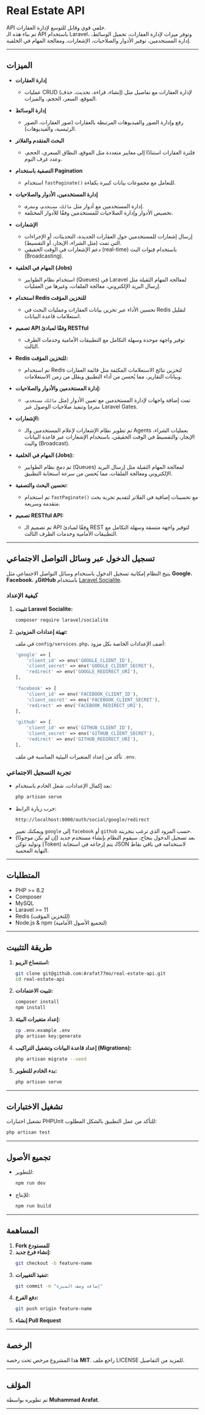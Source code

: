 

# Real Estate API 

API خلفي قوي وقابل للتوسع لإدارة العقارات.  
تم بناء هذه الـ API باستخدام Laravel، وتوفر ميزات لإدارة العقارات، تحميل الوسائط، إدارة المستخدمين، توفير الأدوار والصلاحيات، الإشعارات، ومعالجة المهام في الخلفية.

---

## **الميزات**

- **إدارة العقارات**
    - عمليات CRUD (إنشاء، قراءة، تحديث، حذف) لإدارة العقارات مع تفاصيل مثل الموقع، السعر، الحجم، والميزات.

- **إدارة الوسائط**
    - رفع وإدارة الصور والفيديوهات المرتبطة بالعقارات (صور العقارات، الصور الرئيسية، والفيديوهات).

- **البحث المتقدم والفلاتر**
    - فلترة العقارات استنادًا إلى معايير متعددة مثل الموقع، النطاق السعري، الحجم، وعدد غرف النوم.

- **التصفية باستخدام Pagination**
    - استخدام `fastPaginate()` للتعامل مع مجموعات بيانات كبيرة بكفاءة.

- **إدارة المستخدمين، الأدوار والصلاحيات**
    - إدارة المستخدمين مع أدوار مثل `مالك`، `مستخدم`، و`مشرف`.
    - تخصيص الأدوار وإدارة الصلاحيات للمستخدمين وفقًا للأدوار المختلفة.

- **الإشعارات**
    - إرسال إشعارات للمستخدمين حول العقارات الجديدة، التحديثات، أو الإجراءات التي تمت (مثل الشراء، الإيجار، أو التقسيط).
    - دعم الإشعارات في الوقت الحقيقي (real-time) باستخدام قنوات البث (Broadcasting).

- **المهام في الخلفية (Jobs)**
    - استخدام نظام الطوابير (Queues) في Laravel لمعالجة المهام الثقيلة مثل إرسال البريد الإلكتروني، معالجة الملفات، وغيرها من العمليات.

- **استخدام Redis للتخزين المؤقت**
    - تحسين الأداء عبر تخزين بيانات العقارات وعمليات البحث في Redis لتقليل استعلامات قاعدة البيانات.

- **تصميم API وفقًا لمبادئ RESTful**
    - توفير واجهة موحدة وسهلة التكامل مع التطبيقات الأمامية وخدمات الطرف الثالث.

- **Redis للتخزين المؤقت:**
    - تم استخدام Redis لتخزين نتائج الاستعلامات المكثفة مثل قائمة العقارات وبيانات التقارير، مما يُحسن من أداء التطبيق ويقلل من زمن الاستعلامات.

- **إدارة المستخدمين والأدوار والصلاحيات:**
    - تمت إضافة واجهات لإدارة المستخدمين مع تعيين الأدوار (مثل `مالك`، `مستخدم`، `مشرف`) وتنفيذ صلاحيات الوصول عبر Laravel Gates.

- **الإشعارات:**
    - تم تطوير نظام الإشعارات لإعلام المستخدمين والـ Agents بعمليات الشراء، الإيجار، والتقسيط في الوقت الحقيقي، باستخدام الإشعارات عبر قاعدة البيانات والبث (Broadcast).

- **المهام في الخلفية (Jobs):**
    - تم دمج نظام الطوابير (Queues) لمعالجة المهام الثقيلة مثل إرسال البريد الإلكتروني ومعالجة الملفات، مما يُحسن من سرعة استجابة التطبيق.

- **تحسين البحث والتصفية:**
    - تم استخدام `fastPaginate()` مع تحسينات إضافية في الفلاتر لتقديم تجربة بحث متقدمة وسريعة.

- **تصميم RESTful API:**
    - تم تصميم الـ API وفقًا لمبادئ REST لتوفير واجهة متسقة وسهلة التكامل مع التطبيقات الأمامية وخدمات الطرف الثالث.

---
## **تسجيل الدخول عبر وسائل التواصل الاجتماعي**

يتيح النظام إمكانية تسجيل الدخول باستخدام وسائل التواصل الاجتماعي مثل **Google**، **Facebook**، و**GitHub** باستخدام [Laravel Socialite](https://laravel.com/docs/socialite).

### **كيفية الإعداد**

1. **تثبيت Laravel Socialite:**
   ```bash
   composer require laravel/socialite
   ```

2. **تهيئة إعدادات المزودين:**

   في ملف `config/services.php`، أضف الإعدادات الخاصة بكل مزود:
   ```php
   'google' => [
       'client_id' => env('GOOGLE_CLIENT_ID'),
       'client_secret' => env('GOOGLE_CLIENT_SECRET'),
       'redirect' => env('GOOGLE_REDIRECT_URI'),
   ],

   'facebook' => [
       'client_id' => env('FACEBOOK_CLIENT_ID'),
       'client_secret' => env('FACEBOOK_CLIENT_SECRET'),
       'redirect' => env('FACEBOOK_REDIRECT_URI'),
   ],

   'github' => [
       'client_id' => env('GITHUB_CLIENT_ID'),
       'client_secret' => env('GITHUB_CLIENT_SECRET'),
       'redirect' => env('GITHUB_REDIRECT_URI'),
   ],
   ```
   تأكد من إعداد المتغيرات البيئية المناسبة في ملف `.env`.


### **تجربة التسجيل الاجتماعي**

- بعد إكمال الإعدادات، شغل الخادم باستخدام:
  ```bash
  php artisan serve
  ```
- جرب زيارة الرابط:
  ```
  http://localhost:8000/auth/social/google/redirect
  ```
  ويمكنك تغيير `google` إلى `facebook` أو `github` حسب المزود الذي ترغب بتجربته.
- بعد تسجيل الدخول بنجاح، سيقوم النظام بإنشاء مستخدم جديد (إن لم يكن موجودًا) وتوليد توكن (Token) يتم إرجاعه في استجابة JSON لاستخدامه في باقي نقاط النهاية المحمية.

---

## **المتطلبات**

- PHP >= 8.2
- Composer
- MySQL
- Laravel >= 11
- Redis (للتخزين المؤقت)
- Node.js & npm (لتجميع الأصول الأمامية)

---

## **طريقة التثبيت**

1. **استنساخ الريبو:**
   ```bash
   git clone git@github.com:Arafat77mo/real-estate-api.git
   cd real-estate-api
   ```

2. **تثبيت الاعتمادات:**
   ```bash
   composer install
   npm install
   ```

3. **إعداد متغيرات البيئة:**
   ```bash
   cp .env.example .env
   php artisan key:generate
   ```

4. **إعداد قاعدة البيانات وتشغيل التراكيب (Migrations):**
   ```bash
   php artisan migrate --seed
   ```

5. **بدء الخادم للتطوير:**
   ```bash
   php artisan serve
   ```

---

## **تشغيل الاختبارات**

تشغيل اختبارات PHPUnit للتأكد من عمل التطبيق بالشكل المطلوب:
```bash
php artisan test
```

---

## **تجميع الأصول**

- للتطوير:
  ```bash
  npm run dev
  ```
- للإنتاج:
  ```bash
  npm run build
  ```

---

## **المساهمة**

1. **Fork للمستودع**
2. **إنشاء فرع جديد:**
   ```bash
   git checkout -b feature-name
   ```
3. **تنفيذ التغييرات:**
   ```bash
   git commit -m "إضافة وصف الميزة"
   ```
4. **دفع الفرع:**
   ```bash
   git push origin feature-name
   ```
5. **إنشاء Pull Request**

---

## **الرخصة**

هذا المشروع مرخص تحت رخصة **MIT**. راجع ملف LICENSE للمزيد من التفاصيل.

---

## **المؤلف**

تم تطويره بواسطة **Muhammad Arafat**.

---




